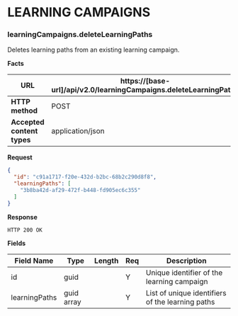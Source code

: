 ﻿**LEARNING CAMPAIGNS**
====================== 

### learningCampaigns.deleteLearningPaths

Deletes learning paths from an existing learning campaign.

**Facts**

| **URL**                    | https://[base-url]/api/v2.0/learningCampaigns.deleteLearningPaths |
|----------------------------|-------------------------------------------------------------------|
| **HTTP method**            | POST                                                              |
| **Accepted content types** | application/json                                                  |

**Request**

```json
{
  "id": "c91a1717-f20e-432d-b2bc-68b2c290d8f8",
  "learningPaths": [
    "3b8ba42d-af29-472f-b448-fd905ec6c355"
  ]
}
```

**Response**

```text
HTTP 200 OK
```

**Fields**

| **Field Name** | **Type**  | **Length** | **Req** | **Description**                                    |
|----------------|-----------|------------|---------|--------------------------------------------------- |
| id             | guid      |            | Y       | Unique identifier of the learning campaign         |
| learningPaths  | guid array|            | Y       | List of unique identifiers of the learning paths   |